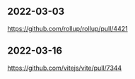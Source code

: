 ## 2022-03-03

https://github.com/rollup/rollup/pull/4421

## 2022-03-16

https://github.com/vitejs/vite/pull/7344
